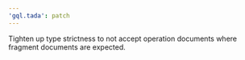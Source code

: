 ```yaml
---
'gql.tada': patch
---
```


Tighten up type strictness to not accept operation documents where fragment documents are expected.
